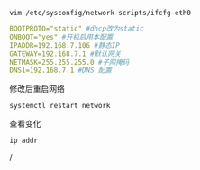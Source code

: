 
```shell
vim /etc/sysconfig/network-scripts/ifcfg-eth0
```

```yaml
BOOTPROTO="static" #dhcp改为static 
ONBOOT="yes" #开机启用本配置
IPADDR=192.168.7.106 #静态IP
GATEWAY=192.168.7.1 #默认网关
NETMASK=255.255.255.0 #子网掩码
DNS1=192.168.7.1 #DNS 配置
```

修改后重启网络

```shell
systemctl restart network
```

查看变化

```shell
ip addr
```
/